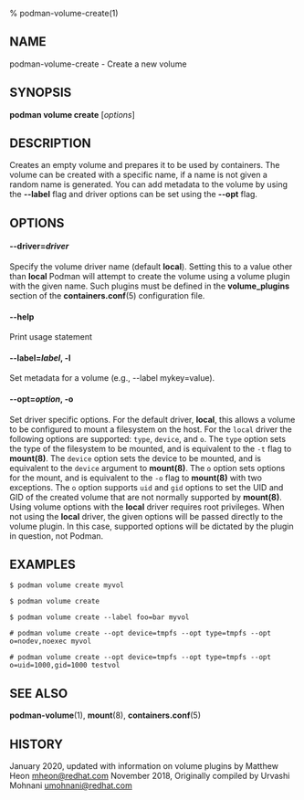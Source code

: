 % podman-volume-create(1)

## NAME
podman\-volume\-create - Create a new volume

## SYNOPSIS
**podman volume create** [*options*]

## DESCRIPTION

Creates an empty volume and prepares it to be used by containers. The volume
can be created with a specific name, if a name is not given a random name is
generated. You can add metadata to the volume by using the **--label** flag and
driver options can be set using the **--opt** flag.

## OPTIONS

#### **--driver**=*driver*

Specify the volume driver name (default **local**). Setting this to a value other than **local** Podman will attempt to create the volume using a volume plugin with the given name. Such plugins must be defined in the **volume_plugins** section of the **containers.conf**(5) configuration file.

#### **--help**

Print usage statement

#### **--label**=*label*, **-l**

Set metadata for a volume (e.g., --label mykey=value).

#### **--opt**=*option*, **-o**

Set driver specific options.
For the default driver, **local**, this allows a volume to be configured to mount a filesystem on the host.
For the `local` driver the following options are supported: `type`, `device`, and `o`.
The `type` option sets the type of the filesystem to be mounted, and is equivalent to the `-t` flag to **mount(8)**.
The `device` option sets the device to be mounted, and is equivalent to the `device` argument to **mount(8)**.
The `o` option sets options for the mount, and is equivalent to the `-o` flag to **mount(8)** with two exceptions.
The `o` option supports `uid` and `gid` options to set the UID and GID of the created volume that are not normally supported by **mount(8)**.
Using volume options with the **local** driver requires root privileges.
When not using the **local** driver, the given options will be passed directly to the volume plugin. In this case, supported options will be dictated by the plugin in question, not Podman.

## EXAMPLES

```
$ podman volume create myvol

$ podman volume create

$ podman volume create --label foo=bar myvol

# podman volume create --opt device=tmpfs --opt type=tmpfs --opt o=nodev,noexec myvol

# podman volume create --opt device=tmpfs --opt type=tmpfs --opt o=uid=1000,gid=1000 testvol
```

## SEE ALSO
**podman-volume**(1), **mount**(8), **containers.conf**(5)

## HISTORY
January 2020, updated with information on volume plugins by Matthew Heon <mheon@redhat.com>
November 2018, Originally compiled by Urvashi Mohnani <umohnani@redhat.com>
